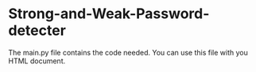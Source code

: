 # Strong-and-Weak-Password-detecter
The main.py file contains the code needed. You can use this file with you HTML document.
